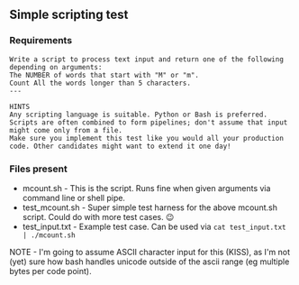 ## Simple scripting test

### Requirements

```
Write a script to process text input and return one of the following depending on arguments:
The NUMBER of words that start with "M" or "m".
Count All the words longer than 5 characters.
---

HINTS
Any scripting language is suitable. Python or Bash is preferred.
Scripts are often combined to form pipelines; don't assume that input might come only from a file.
Make sure you implement this test like you would all your production code. Other candidates might want to extend it one day!
```

### Files present

* mcount.sh - This is the script.  Runs fine when given arguments via command line or shell pipe.
* test_mcount.sh - Super simple test harness for the above mcount.sh script.  Could do with more test cases. :wink:
* test_input.txt - Example test case.  Can be used via `cat test_input.txt | ./mcount.sh`

NOTE - I'm going to assume ASCII character input for this (KISS), as I'm not
(yet) sure how bash handles unicode outside of the ascii range (eg multiple
bytes per code point).
